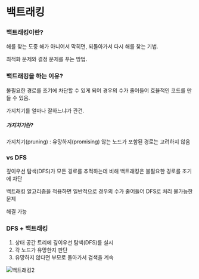 # 백트래킹

### 백트래킹이란?

 해를 찾는 도중 해가 아니어서 막히면, 되돌아가서 다시 해를 찾는 기법. 

 최적화 문제와 결정 문제를 푸는 방법.




### 백트래킹을 하는 이유?

 불필요한 경로를 조기에 차단할 수 있게 되어 경우의 수가 줄어들어 효율적인 코드를 만들 수 있음.

 가지치기를 얼마나 잘하느냐가 관건.

  ##### 가지치기란? 

  가지치기(pruning) : 유망하지(promising) 않는 노드가 포함된 경로는 고려하지 않음



### vs DFS

  깊이우선 탐색(DFS)가 모든 경로를 추적하는데 비해 백트래킹은 불필요한 경로를 조기에 차단

  백트래킹 알고리즘을 적용하면 일반적으로 경우의 수가 줄어들어 DFS로 처리 불가능한 문제 

  해결 가능

 

### DFS + 백트래킹

1. 상태 공간 트리에 깊이우선 탐색(DFS)를 실시
2. 각 노드가 유망한지 판단
3. 유망하지 않다면 부모로 돌아가서 검색을 계속

![백트래킹2](https://user-images.githubusercontent.com/44665707/131837207-e46a0446-9195-49bd-9a79-3d3b2edb0b59.PNG)




  

